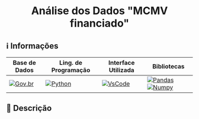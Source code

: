 <h1 align="center"> Análise dos Dados "MCMV financiado" </h1> 

## ℹ️ Informações   
  
| Base de Dados | Ling. de Programação | Interface Utilizada | Bibliotecas |
|-----------------|-------------------|------------------|------------------|
|[![Gov.br](https://img.shields.io/badge/MCMV_Financiado-Gov.br-blue)](https://dados.gov.br/dados/conjuntos-dados/dados-do-minha-casa-minha-vida) | [![Python](https://img.shields.io/badge/Python-3.11.7-blue)](https://www.python.org/) | [![VsCode](https://img.shields.io/badge/VsCode-Interface-blue)](https://code.visualstudio.com/) | [![Pandas](https://img.shields.io/badge/Pandas-blue)](https://pandas.pydata.org/) [![Numpy](https://img.shields.io/badge/Numpy-blue)]((https://numpy.org/)https://numpy.org/)|

## 📜 Descrição









